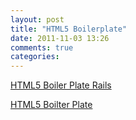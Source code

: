 ```yaml
---
layout: post
title: "HTML5 Boilerplate"
date: 2011-11-03 13:26
comments: true
categories: 
---
```



[HTML5 Boiler Plate Rails][html5boilerplate-rails]

[HTML5 Boilter Plate][html5boilerplate]


[html5boilerplate-rails]: http://railsapps.github.com/rails-html5-boilerplate.html
[html5boilerplate]: http://html5boilerplate.com/
